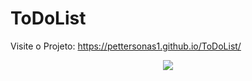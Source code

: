 # ToDoList

Visite o Projeto: https://pettersonas1.github.io/ToDoList/

<div align="center">
<img src="https://github.com/PettersonAS1/ToDoList/issues/1#issue-1347282250">
</div>
